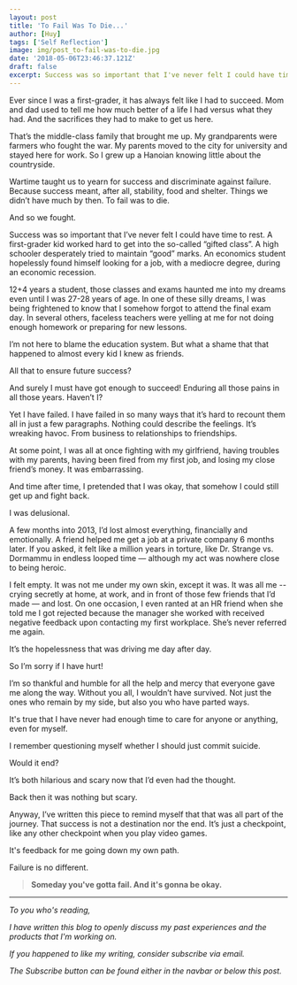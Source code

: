 ```yaml
---
layout: post
title: 'To Fail Was To Die...'
author: [Huy]
tags: ['Self Reflection']
image: img/post_to-fail-was-to-die.jpg
date: '2018-05-06T23:46:37.121Z'
draft: false
excerpt: Success was so important that I've never felt I could have time to rest. A first grader kid worked hard to get into...
---
```


Ever since I was a first-grader, it has always felt like I had to succeed. Mom and dad used to tell me how much better of a life I had versus what they had. And the sacrifices they had to make to get us here.

That’s the middle-class family that brought me up. My grandparents were farmers who fought the war. My parents moved to the city for university and stayed here for work. So I grew up a Hanoian knowing little about the countryside.

Wartime taught us to yearn for success and discriminate against failure. Because success meant, after all, stability, food and shelter. Things we didn’t have much by then. To fail was to die.

And so we fought.

Success was so important that I’ve never felt I could have time to rest. A first-grader kid worked hard to get into the so-called “gifted class”. A high schooler desperately tried to maintain “good” marks. An economics student hopelessly found himself looking for a job, with a mediocre degree, during an economic recession.

12+4 years a student, those classes and exams haunted me into my dreams even until I was 27-28 years of age. In one of these silly dreams, I was being frightened to know that I somehow forgot to attend the final exam day. In several others, faceless teachers were yelling at me for not doing enough homework or preparing for new lessons.

I’m not here to blame the education system. But what a shame that that happened to almost every kid I knew as friends.

All that to ensure future success?

And surely I must have got enough to succeed! Enduring all those pains in all those years. Haven’t I?

Yet I have failed. I have failed in so many ways that it’s hard to recount them all in just a few paragraphs. Nothing could describe the feelings. It’s wreaking havoc. From business to relationships to friendships.

At some point, I was all at once fighting with my girlfriend, having troubles with my parents, having been fired from my first job, and losing my close friend’s money. It was embarrassing.

And time after time, I pretended that I was okay, that somehow I could still get up and fight back.

I was delusional.

A few months into 2013, I’d lost almost everything, financially and emotionally. A friend helped me get a job at a private company 6 months later. If you asked, it felt like a million years in torture, like Dr. Strange vs. Dormammu in endless looped time — although my act was nowhere close to being heroic.

I felt empty. It was not me under my own skin, except it was. It was all me -- crying secretly at home, at work, and in front of those few friends that I’d made — and lost. On one occasion, I even ranted at an HR friend when she told me I got rejected because the manager she worked with received negative feedback upon contacting my first workplace. She’s never referred me again.

It’s the hopelessness that was driving me day after day.

So I’m sorry if I have hurt!

I’m so thankful and humble for all the help and mercy that everyone gave me along the way. Without you all, I wouldn’t have survived. Not just the ones who remain by my side, but also you who have parted ways.

It's true that I have never had enough time to care for anyone or anything, even for myself.

I remember questioning myself whether I should just commit suicide.

Would it end?

It’s both hilarious and scary now that I’d even had the thought.

Back then it was nothing but scary.

Anyway, I’ve written this piece to remind myself that that was all part of the journey. That success is not a destination nor the end. It’s just a checkpoint, like any other checkpoint when you play video games.

It's feedback for me going down my own path.

Failure is no different.

> **Someday you've gotta fail. And it's gonna be okay.**

----
<i>
To you who's reading,

I have written this blog to openly discuss my past experiences and the products that I'm working on.

If you happened to like my writing, consider subscribe via email.

The Subscribe button can be found either in the navbar or below this post.
</i>
